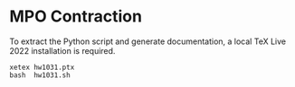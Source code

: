 # MPO Contraction

To extract the Python script and generate documentation, a local TeX Live 2022 installation is required.

```shell
xetex hw1031.ptx
bash  hw1031.sh
```
